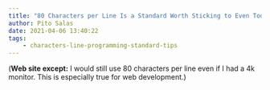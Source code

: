 ```yaml
---
title: "80 Characters per Line Is a Standard Worth Sticking to Even Today"
author: Pito Salas
date: 2021-04-06 13:40:22
tags:
    - characters-line-programming-standard-tips
---
```



(**Web site except:** I would still use 80 characters per line even if I had a 4k monitor. This is especially true for web development.) 
